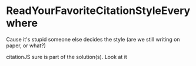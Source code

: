 # ReadYourFavoriteCitationStyleEverywhere
Cause it's stupid someone else decides the style (are we still writing on paper, or what?)

citationJS sure is part of the solution(s). Look at it
